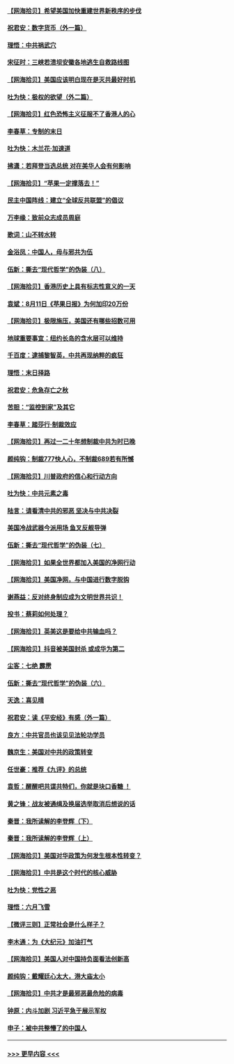 #### [【网海拾贝】希望美国加快重建世界新秩序的步伐](../pages/nsc993/n12334224.md?t=08161402) 
#### [祝君安：数字货币（外一篇）](../pages/nsc993/n12334186.md?t=08161402) 
#### [理悟：中共祸武穴](../pages/nsc993/n12333962.md?t=08161402) 
#### [宋征时：三峡若溃坝安徽各地逃生自救路线图](../pages/nsc993/n12332450.md?t=08161402) 
#### [【网海拾贝】美国应该明白现在是灭共最好时机](../pages/nsc993/n12332313.md?t=08161402) 
#### [吐为快：极权的欲望（外二篇）](../pages/nsc993/n12332089.md?t=08161402) 
#### [【网海拾贝】红色恐怖主义征服不了香港人的心](../pages/nsc993/n12329296.md?t=08161402) 
#### [李春草：专制的末日](../pages/nsc993/n12329079.md?t=08161402) 
#### [吐为快：木兰花‧加速道](../pages/nsc993/n12327366.md?t=08161402) 
#### [拂潇：若拜登当选总统 对在美华人会有何影响](../pages/nsc993/n12295996.md?t=08161402) 
#### [【网海拾贝】“苹果一定撑落去！”](../pages/nsc993/n12326784.md?t=08161402) 
#### [民主中国阵线：建立“全球反共联盟”的倡议](../pages/nsc993/n12324177.md?t=08161402) 
#### [万李缘：致前众志成员周庭](../pages/nsc993/n12324635.md?t=08161402) 
#### [歌词：山不转水转](../pages/nsc993/n12324599.md?t=08161402) 
#### [金浴凤：中国人，毋与邪共为伍](../pages/nsc993/n12324257.md?t=08161402) 
#### [伍新：撕去“现代哲学”的伪装（八）](../pages/nsc993/n12324188.md?t=08161402) 
#### [【网海拾贝】香港历史上具有标志性意义的一天](../pages/nsc993/n12324021.md?t=08161402) 
#### [袁斌：8月11日《苹果日报》为何加印20万份](../pages/nsc993/n12323955.md?t=08161402) 
#### [【网海拾贝】极限施压，美国还有哪些招数可用](../pages/nsc993/n12322512.md?t=08161402) 
#### [地球重要事宜：纽约长岛的含水层可以维持](../pages/nsc993/n12321844.md?t=08161402) 
#### [千百度：逮捕黎智英，中共再现纳粹的疯狂](../pages/nsc993/n12321777.md?t=08161402) 
#### [理悟：末日择路](../pages/nsc993/n12320812.md?t=08161402) 
#### [祝君安：危急存亡之秋](../pages/nsc993/n12320795.md?t=08161402) 
#### [苦胆：“监控到家”及其它](../pages/nsc993/n12320751.md?t=08161402) 
#### [李春草：踏莎行·制裁效应](../pages/nsc993/n12318290.md?t=08161402) 
#### [【网海拾贝】再过一二十年想制裁中共为时已晚](../pages/nsc993/n12318195.md?t=08161402) 
#### [颜纯钩：制裁777快人心，不制裁689若有所憾](../pages/nsc993/n12316912.md?t=08161402) 
#### [【网海拾贝】川普政府的信心和行动方向](../pages/nsc993/n12316673.md?t=08161402) 
#### [吐为快：中共元素之毒](../pages/nsc993/n12316547.md?t=08161402) 
#### [陆言：请看清中共的邪恶 坚决与中共决裂](../pages/nsc993/n12315784.md?t=08161402) 
#### [美国冷战武器今派用场 鱼叉反舰导弹](../pages/nsc993/n12316258.md?t=08161402) 
#### [伍新：撕去“现代哲学”的伪装（七）](../pages/nsc993/n12315846.md?t=08161402) 
#### [【网海拾贝】如果全世界都加入美国的净网行动](../pages/nsc993/n12315588.md?t=08161402) 
#### [【网海拾贝】美国净网，与中国进行数字脱钩](../pages/nsc993/n12312813.md?t=08161402) 
#### [谢燕益：反对终身制应成为文明世界共识！](../pages/nsc993/n12310465.md?t=08161402) 
#### [投书：蔡莉如何处理？](../pages/nsc993/n12310224.md?t=08161402) 
#### [【网海拾贝】英美这是要给中共输血吗？](../pages/nsc993/n12307646.md?t=08161402) 
#### [【网海拾贝】抖音被美国封杀 或成华为第二](../pages/nsc993/n12305277.md?t=08161402) 
#### [尘客：七绝 霹雳](../pages/nsc993/n12304053.md?t=08161402) 
#### [伍新：撕去“现代哲学”的伪装（六）](../pages/nsc993/n12303243.md?t=08161402) 
#### [天逸：喜见晴](../pages/nsc993/n12303226.md?t=08161402) 
#### [祝君安：读《平安经》有感（外一篇）](../pages/nsc993/n12303170.md?t=08161402) 
#### [良方：中共官员也该见见法轮功学员](../pages/nsc993/n12302985.md?t=08161402) 
#### [魏京生：美国对中共的政策转变](../pages/nsc993/n12302929.md?t=08161402) 
#### [任世豪：推荐《九评》的总统](../pages/nsc993/n12302838.md?t=08161402) 
#### [袁哲：醒醒吧共谍共特们，你就是块口香糖 ！](../pages/nsc993/n12302678.md?t=08161402) 
#### [黄之锋：战友被通缉及换届选举取消后想说的话](../pages/nsc993/n12302681.md?t=08161402) 
#### [秦晋：我所读解的李登辉（下）](../pages/nsc993/n12302171.md?t=08161402) 
#### [秦晋：我所读解的李登辉（上）](../pages/nsc993/n12301979.md?t=08161402) 
#### [【网海拾贝】美国对华政策为何发生根本性转变？](../pages/nsc993/n12302091.md?t=08161402) 
#### [【网海拾贝】中共是这个时代的核心威胁](../pages/nsc993/n12300541.md?t=08161402) 
#### [吐为快：党性之恶](../pages/nsc993/n12300263.md?t=08161402) 
#### [理悟：六月飞雪](../pages/nsc993/n12300243.md?t=08161402) 
#### [【微评三则】正常社会是什么样子？](../pages/nsc993/n12300228.md?t=08161402) 
#### [李木通：为《大纪元》加油打气](../pages/nsc993/n12280363.md?t=08161402) 
#### [【网海拾贝】美国人对中国持负面看法创新高](../pages/nsc993/n12298720.md?t=08161402) 
#### [颜纯钩：戴耀廷心太大，港大庙太小](../pages/nsc993/n12297682.md?t=08161402) 
#### [【网海拾贝】中共才是最邪恶最危险的病毒](../pages/nsc993/n12296470.md?t=08161402) 
#### [钟原：内斗加剧 习近平急于展示军权](../pages/nsc993/n12292544.md?t=08161402) 
#### [申子：被中共整懵了的中国人](../pages/nsc993/n12291389.md?t=08161402) 

----
#### [ >>> 更早内容 <<< ](../indexes/nsc993-earlier.md)
